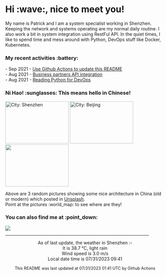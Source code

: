 <h1> Hi :wave:, nice to meet you! </h1>

<!-- <img align='right' src="https://media.giphy.com/media/3o6ZsWiPs8bx32YWyY/giphy.gif" width="300" /> -->

<p alight="left">My name is Patrick and I am a system specialist working in Shenzhen. Keeping the network and systems operating are my normal daily routine. I also work a bit in system integration using RestFul API. In the quiet times, I like to spend time and mess around with Python, DevOps stuff like Docker, Kubernetes.</p>
<h3>My recent activities :battery:</h3>
<!-- Activities start -->
- Sep 2021 - <a href='https://docs.github.com/en/actions' target='_blank'>Use Github Actions to update this README</a><br>
- Aug 2021 - <a href='#' target='_blank'>Business partners API integration</a><br>
- Aug 2021 - <a href='https://book.douban.com/subject/34787347/' target='_blank'>Reading Python for DevOps</a><br><!-- Activities end -->

<h3>Ni Hao! :sunglasses: This means hello in Chinese!</h3>
<!-- Picture start -->
<p><img width="200" height="133" src="https://images.unsplash.com/photo-1521428653285-78b0b5014cb1?crop=entropy&cs=tinysrgb&fit=max&fm=jpg&ixid=M3wyNjYzMzV8MHwxfHJhbmRvbXx8fHx8fHx8fDE2OTA3Njc3MDd8&ixlib=rb-4.0.3&q=80&w=200" title="City: Shenzhen" /> <img width="200" height="133" src="https://images.unsplash.com/photo-1555085634-3444448f450c?crop=entropy&cs=tinysrgb&fit=max&fm=jpg&ixid=M3wyNjYzMzV8MHwxfHJhbmRvbXx8fHx8fHx8fDE2OTA3Njc3MDd8&ixlib=rb-4.0.3&q=80&w=200" title="City: Beijing" /> <img width="200" height="133" src="https://images.unsplash.com/photo-1596487588573-1ecd09dfab79?crop=entropy&cs=tinysrgb&fit=max&fm=jpg&ixid=M3wyNjYzMzV8MHwxfHJhbmRvbXx8fHx8fHx8fDE2OTA3Njc3MDd8&ixlib=rb-4.0.3&q=80&w=200" /> </p><!-- Picture end -->
<p>Above are 3 random pictures showing some nice architecture in China (old or modern) which posted in <a href='https://unsplash.com/' target='_blank'>Unsplash</a>.<br>Point at the pictures :world_map: to see where are they!</p>

<h3>You can also find me at :point_down:</h3>
<p><a href="https://www.linkedin.com/in/patrick-law" target="_blank"><img src="https://img.shields.io/badge/linkedin-%230077B5.svg?&style=for-the-badge&logo=linkedin&logoColor=white" /></a>
</P>
<hr size='8' width='90%'>

<!-- Weather start -->
<p align="center">As of last update, the weather in Shenzhen :- <br>
It is 38.7 &#8451;, light rain<br>
Wind speed is 3.0 m/s<br>
Local date time is 07/31/2023 09:41<br></p><!-- Weather end -->
<!-- Updatetime start -->
<p align="center" style="font-size:90%">This README was last updated at 07/31/2023 01:41 UTC by Github Actions</p><!-- Updatetime end -->
